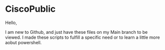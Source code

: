 # CiscoPublic

Hello, 

I am new to Github, and just have these files on my Main branch to be viewed. I made these scripts to fulfill a specific need 
or to learn a little more aobut powershell. 
